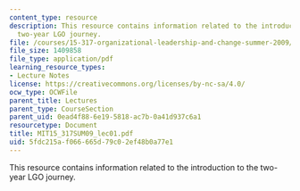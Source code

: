 ```yaml
---
content_type: resource
description: This resource contains information related to the introduction to the
  two-year LGO journey.
file: /courses/15-317-organizational-leadership-and-change-summer-2009/5fdc215af066665d79c02ef48b0a77e1_MIT15_317SUM09_lec01.pdf
file_size: 1409858
file_type: application/pdf
learning_resource_types:
- Lecture Notes
license: https://creativecommons.org/licenses/by-nc-sa/4.0/
ocw_type: OCWFile
parent_title: Lectures
parent_type: CourseSection
parent_uid: 0ead4f88-6e19-5818-ac7b-0a41d937c6a1
resourcetype: Document
title: MIT15_317SUM09_lec01.pdf
uid: 5fdc215a-f066-665d-79c0-2ef48b0a77e1
---
```

This resource contains information related to the introduction to the two-year LGO journey.